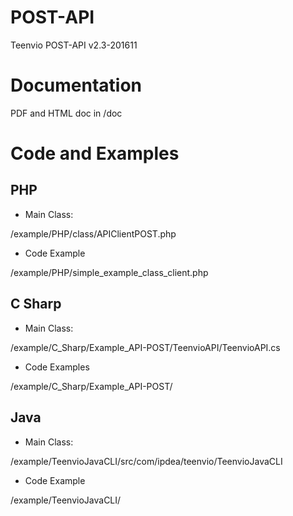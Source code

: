 POST-API
========

Teenvio POST-API v2.3-201611

# Documentation

PDF and HTML doc in 
/doc

# Code and Examples

## PHP

- Main Class:

/example/PHP/class/APIClientPOST.php

- Code Example

/example/PHP/simple_example_class_client.php


## C Sharp

- Main Class:

/example/C_Sharp/Example_API-POST/TeenvioAPI/TeenvioAPI.cs

- Code Examples

/example/C_Sharp/Example_API-POST/

## Java

- Main Class:

/example/TeenvioJavaCLI/src/com/ipdea/teenvio/TeenvioJavaCLI

- Code Example

/example/TeenvioJavaCLI/
